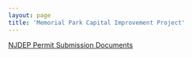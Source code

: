 ```yaml
---
layout: page
title: 'Memorial Park Capital Improvement Project'
---
```


[NJDEP Permit Submission Documents](./njdep-permit-submission)
